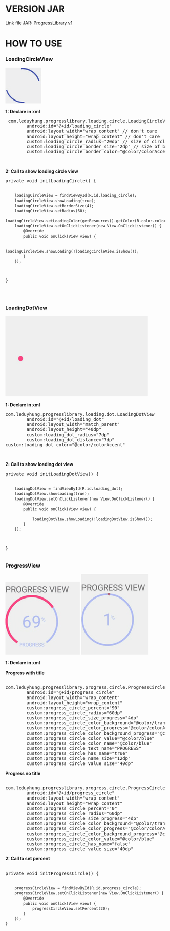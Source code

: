 # VERSION JAR
Link file JAR: <a href="https://github.com/all-my-library/MyProgress/tree/master/library/myjar_v1" title="">ProgressLibrary v1</a>
# HOW TO USE
<h3>LoadingCircleView</h3>
<img src="https://github.com/all-my-library/MyProgress/blob/master/art/loading_circle.gif"></a>
<p><b>1: Declare in xml</b></p>
<pre> com.leduyhung.progresslibrary.loading.circle.LoadingCircleView
        android:id="@+id/loading_circle"
        android:layout_width="wrap_content" // don't care
        android:layout_height="wrap_content" // don't care
        custom:loading_circle_radius="20dp" // size of circle
        custom:loading_circle_border_size="2dp" // size of border loading
        custom:loading_circle_border_color="@color/colorAccent" // color border
</pre>
<br/>
<p><b>2: Call to show loading circle view</b></p>
<pre>
private void initLoadingCircle() {

        loadingCircleView = findViewById(R.id.loading_circle);
        loadingCircleView.showLoading(true);
        loadingCircleView.setBorderSize(4);
        loadingCircleView.setRadius(60);
        loadingCircleView.setLoadingColor(getResources().getColor(R.color.colorPrimary));
        loadingCircleView.setOnClickListener(new View.OnClickListener() {
            @Override
            public void onClick(View view) {

                loadingCircleView.showLoading(!loadingCircleView.isShow());
            }
        });
}
</pre>
<br/>
<h3>LoadingDotView</h3>
<img src="https://github.com/all-my-library/MyProgress/blob/master/art/loading_dot.gif" style="max-width:100%"></a>
<p><b>1: Declare in xml</b></p>
<pre>
com.leduyhung.progresslibrary.loading.dot.LoadingDotView
        android:id="@+id/loading_dot"
        android:layout_width="match_parent"
        android:layout_height="40dp"
        custom:loading_dot_radius="7dp"
        custom:loading_dot_distance="7dp"
custom:loading_dot_color="@color/colorAccent"
</pre>
<br/>
<p><b>2: Call to show loading dot view</b></p>
<pre>
private void initLoadingDotView() {

        loadingDotView = findViewById(R.id.loading_dot);
        loadingDotView.showLoading(true);
        loadingDotView.setOnClickListener(new View.OnClickListener() {
            @Override
            public void onClick(View view) {

                loadingDotView.showLoading(!loadingDotView.isShow());
            }
        });
}
</pre>
<h3>ProgressView</h3>
<img src="https://github.com/all-my-library/MyProgress/blob/master/art/progress_view.gif"></a>
<img src="https://github.com/all-my-library/MyProgress/blob/master/art/progress_view_no_title.gif"></a>
<p><b>1: Declare in xml</b></p>

<p><b>Progress with title</b></p>
<pre> 
com.leduyhung.progresslibrary.progress.circle.ProgressCircleView
        android:id="@+id/progress_circle"
        android:layout_width="wrap_content"
        android:layout_height="wrap_content"
        custom:progress_circle_percent="90"
        custom:progress_circle_radius="60dp"
        custom:progress_circle_size_progress="4dp"
        custom:progress_circle_color_background="@color/transparent"
        custom:progress_circle_color_progress="@color/colorAccent"
        custom:progress_circle_color_background_progress="@color/blue"
        custom:progress_circle_color_value="@color/blue"
        custom:progress_circle_color_name="@color/blue"
        custom:progress_circle_text_name="PROGRESS"
        custom:progress_circle_has_name="true"
        custom:progress_circle_name_size="12dp"
        custom:progress_circle_value_size="40dp"
</pre>

<p><b>Progress no title</b></p>
<pre id = 1> 
com.leduyhung.progresslibrary.progress.circle.ProgressCircleView
        android:id="@+id/progress_circle"
        android:layout_width="wrap_content"
        android:layout_height="wrap_content"
        custom:progress_circle_percent="0"
        custom:progress_circle_radius="60dp"
        custom:progress_circle_size_progress="4dp"
        custom:progress_circle_color_background="@color/transparent"
        custom:progress_circle_color_progress="@color/colorAccent"
        custom:progress_circle_color_background_progress="@color/blue"
        custom:progress_circle_color_value="@color/blue"
        custom:progress_circle_has_name="false"
        custom:progress_circle_value_size="40dp"
</pre>
<p><b>2: Call to set percent</b></p>
<pre> 
private void initProgressCircle() {

        progressCircleView = findViewById(R.id.progress_circle);
        progressCircleView.setOnClickListener(new View.OnClickListener() {
            @Override
            public void onClick(View view) {
                progressCircleView.setPercent(20);
            }
        });
    }
</pre>
